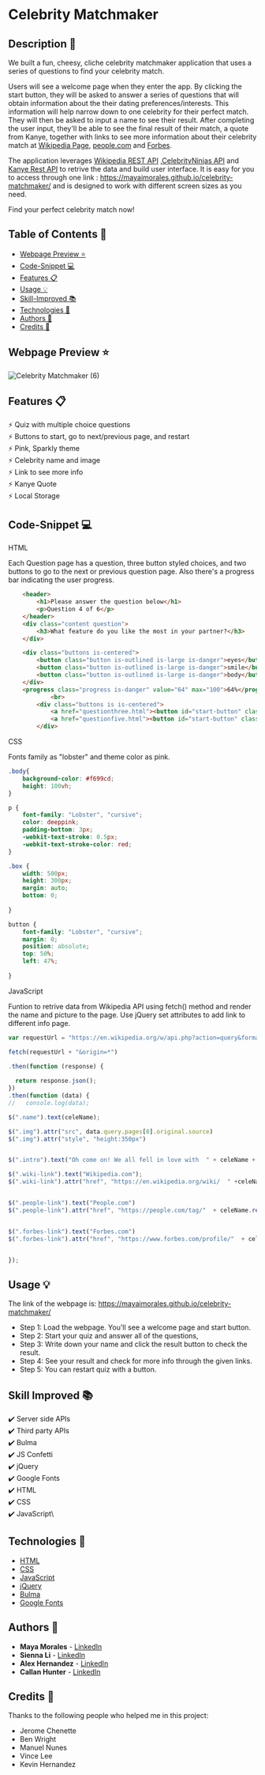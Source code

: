 # Celebrity Matchmaker

## Description 📝 

We built a fun, cheesy, cliche celebrity matchmaker application that uses a series of questions to find your celebrity match.

Users will see a welcome page when they enter the app. By clicking the start button, they will be asked to answer a series of questions that will obtain information about the their dating preferences/interests. This information will help narrow down to one celebrity for their perfect match. They will then be asked to input a name to see their result. After completing the user input, they'll be able to see the final result of their match, a quote from Kanye, together with links to see more information about their celebrity match at [Wikipedia Page](https://en.wikipedia.org/wiki/Main_Page), [people.com](https://people.com/) and [Forbes](https://www.forbes.com/?sh=11854e802254). 

The application leverages [Wikipedia REST API](https://wikimedia.org/api/rest_v1/) ,[CelebrityNinjas API](https://celebrityninjas.com/api) and [Kanye Rest API](https://kanye.rest/) to retrive the data and build user interface. It is easy for you to access through one link : https://mayaimorales.github.io/celebrity-matchmaker/ and is designed to work with different screen sizes as you need.

Find your perfect celebrity match now!


## Table of Contents 📖

* [Webpage Preview ⭐](#webpage-preview-)
* [Code-Snippet 💻](#code-snippet-)
* [Features 📋](#features-)
* [Usage 💡](#usage-)
* [Skill-Improved 📚](#skill-improved-)
* [Technologies 🔧](#technologies-)
* [Authors 👩](#authors-)
* [Credits 🙌](#credits-)

## Webpage Preview ⭐
 
 
![Celebrity Matchmaker (6)](https://user-images.githubusercontent.com/101283174/163512126-d8f0d253-8d8f-4f7d-9a83-010d1c50411c.gif)




## Features 📋

⚡️ Quiz with multiple choice questions\
⚡️ Buttons to start, go to next/previous page, and restart\
⚡️ Pink, Sparkly theme \
⚡️ Celebrity name and image\
⚡️ Link to see more info\
⚡️ Kanye Quote\
⚡️ Local Storage

## Code-Snippet 💻

HTML

Each Question page has a question, three button styled choices, and two buttons to go to the next or previous question page. Also there's a progress bar indicating the user progress.
```HTML
    <header>
        <h1>Please answer the question below</h1>
        <p>Question 4 of 6</p>
    </header>
    <div class="content question">
        <h3>What feature do you like the most in your partner?</h3>
    </div>

    <div class="buttons is-centered">
        <button class="button is-outlined is-large is-danger">eyes</button>
        <button class="button is-outlined is-large is-danger">smile</button>
        <button class="button is-outlined is-large is-danger">body</button>
    </div>
    <progress class="progress is-danger" value="64" max="100">64%</progress>
            <br>
        <div class="buttons is is-centered">
            <a href="questionthree.html"><button id="start-button" class="button is-danger is-outlined">Previous Question</button></a>
            <a href="questionfive.html"><button id="start-button" class="button is-danger is-outlined">Next Question</button></a>
        </div>
```

CSS

Fonts family as "lobster" and theme color as pink.
```CSS
.body{
    background-color: #f699cd;
    height: 100vh;
}

p {
    font-family: "Lobster", "cursive";
    color: deeppink;
    padding-bottom: 3px;
    -webkit-text-stroke: 0.5px;
    -webkit-text-stroke-color: red;
}

.box {
    width: 500px;
    height: 300px;
    margin: auto;
    bottom: 0;
    
}

button {
    font-family: "Lobster", "cursive";
    margin: 0;
    position: absolute;
    top: 50%;
    left: 47%;
    
}
```

JavaScript

Funtion to retrive data from Wikipedia API using fetch() method and render the name and picture to the page. 
Use jQuery set attributes to add link to different info page.

```JavaScript
var requestUrl = "https://en.wikipedia.org/w/api.php?action=query&format=json&formatversion=2&prop=pageimages|pageterms&piprop=original&titles=" + celeName.replace(" ", "%20")

fetch(requestUrl + "&origin=*")

.then(function (response) {
 
  return response.json();
})
.then(function (data) {
//   console.log(data);

$(".name").text(celeName);

$(".img").attr("src", data.query.pages[0].original.source)
$(".img").attr("style", "height:350px")


$(".intro").text("Oh come on! We all fell in love with  " + celeName + "  right? ");

$(".wiki-link").text("Wikipedia.com");
$(".wiki-link").attr("href", "https://en.wikipedia.org/wiki/  " +celeName.replace(" ", "_"))


$(".people-link").text("People.com")
$(".people-link").attr("href", "https://people.com/tag/"  + celeName.replace(" ", "-") + "/")


$(".forbes-link").text("Forbes.com")
$(".forbes-link").attr("href", "https://www.forbes.com/profile/"  + celeName.toLowerCase().replace(" ", "-")+ "/")


});
```


## Usage 💡

The link of the webpage is: https://mayaimorales.github.io/celebrity-matchmaker/

- Step 1: Load the webpage. You'll see a welcome page and start button.
- Step 2: Start your quiz and answer all of the questions,
- Step 3: Write down your name and click the result button to check the result.
- Step 4: See your result and check for more info through the given links.
- Step 5: You can restart quiz with a button.


## Skill Improved 📚
✔️ Server side APIs\
✔️ Third party APIs\
✔️ Bulma\
✔️ JS Confetti\
✔️ jQuery\
✔️ Google Fonts\
✔️ HTML\
✔️ CSS\
✔️ JavaScript\


## Technologies 🔧

* [HTML](https://developer.mozilla.org/en-US/docs/Web/HTML)
* [CSS](https://developer.mozilla.org/en-US/docs/Web/CSS)
* [JavaScript](https://developer.mozilla.org/en-US/docs/Web/JavaScript)
* [jQuery](https://jquery.com/)
* [Bulma](https://bulma.io/)
* [Google Fonts](https://fonts.google.com//)

## Authors 👩

* **Maya Morales** - [LinkedIn](https://www.linkedin.com/in/maya-morales-1191351bb/)
* **Sienna Li** - [LinkedIn](https://www.linkedin.com/in/hexuanli/)
* **Alex Hernandez** - [LinkedIn](www.linkedin.com/in/alex-hernandez-438743233)
* **Callan Hunter** - [LinkedIn](https://www.linkedin.com/in/callan-hunter-195816196/)

## Credits 🙌

Thanks to the following people who helped me in this project:
- Jerome Chenette
- Ben Wright
- Manuel Nunes
- Vince Lee
- Kevin Hernandez
